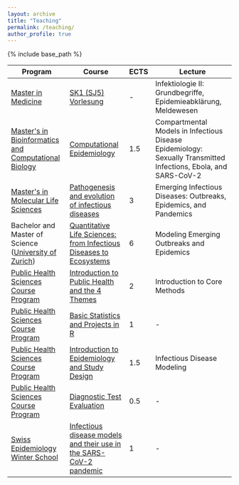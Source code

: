```yaml
---
layout: archive
title: "Teaching"
permalink: /teaching/
author_profile: true
---
```


{% include base_path %}

Program | Course | ECTS | Lecture
------- | ------ | ---- | -------
[Master in Medicine](https://www.medizin.unibe.ch/studies/study_programs/master_in_medicine/index_eng.html) | [SK1 (SJ5) Vorlesung](https://www.ksl.unibe.ch/KSL/kurzansicht?4&stammNr=451204&semester=FS2023&lfdNr=0) | - | Infektiologie II: Grundbegriffe, Epidemieabklärung, Meldewesen
[Master's in Bioinformatics and Computational Biology](https://www.philnat.unibe.ch/studies/study_programs/master_s_in_bioinformatics_and_computational_biology/index_eng.html) | [Computational Epidemiology](https://www.ksl.unibe.ch/KSL/kurzansicht?stammNr=467294&semester=HS2022&lfdNr=0) | 1.5 | Compartmental Models in Infectious Disease Epidemiology: Sexually Transmitted Infections, Ebola, and SARS-CoV-2
[Master's in Molecular Life Sciences](https://www.philnat.unibe.ch/studies/study_programs/master_s_in_molecular_life_sciences/index_eng.html) | [Pathogenesis and evolution of infectious diseases](https://www.ksl.unibe.ch/KSL/kurzansicht?2&stammNr=4542&semester=HS2022&lfdNr=0) | 3 | Emerging Infectious Diseases: Outbreaks, Epidemics, and Pandemics
Bachelor and Master of Science ([University of Zurich](https://www.uzh.ch)) | [Quantitative Life Sciences: from Infectious Diseases to Ecosystems](https://studentservices.uzh.ch/uzh/anonym/vvz/?sap-language=EN&sap-ui-language=EN#/details/2022/003/SM/50797178) | 6 | Modeling Emerging Outbreaks and Epidemics
[Public Health Sciences Course Program](https://www.medizin.unibe.ch/phs) | [Introduction to Public Health and the 4 Themes](https://zuw.me/kurse/dt.php?kid=4448) | 2 | Introduction to Core Methods
[Public Health Sciences Course Program](https://www.medizin.unibe.ch/phs) | [Basic Statistics and Projects in R](https://zuw.me/kurse/dt.php?kid=4474) | 1 | -
[Public Health Sciences Course Program](https://www.medizin.unibe.ch/phs) | [Introduction to Epidemiology and Study Design](https://zuw.me/kurse/dt.php?kid=4475) | 1.5 | Infectious Disease Modeling
[Public Health Sciences Course Program](https://www.medizin.unibe.ch/phs) | [Diagnostic Test Evaluation](https://zuw.me/kurse/dt.php?kid=4480) | 0.5 | -
[Swiss Epidemiology Winter School](https://www.epi-winterschool.org)| [Infectious disease models and their use in the SARS-CoV-2 pandemic](https://www.epi-winterschool.org/wp-content/uploads/2021/06/WS2022_AlthausRiouHodcroft_Infectious_disease_description.pdf) | 1 | -
